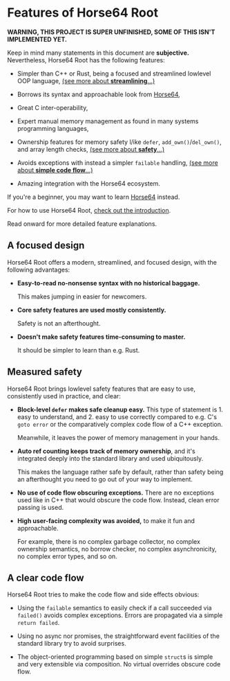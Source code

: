 <!-- For license of this file, see LICENSE.md in the base dir. -->

Features of Horse64 Root
===================

**WARNING, THIS PROJECT IS SUPER UNFINISHED, SOME OF THIS ISN'T
IMPLEMENTED YET.**

Keep in mind many statements in this document are
**subjective.** Nevertheless, Horse64 Root has the following features:

- Simpler than C++ or Rust, being a focused and streamlined
  lowlevel OOP language, [(see more about **streamlining**...)](
  #a-focused-design)

- Borrows its syntax and approachable look from [Horse64](
  https://horse64.org/),

- Great C inter-operability,

- Expert manual memory management as found in many
  systems programming languages,

- Ownership features for memory safety l/ike `defer`,
  `add_own()`/`del_own()`, and array length checks, [(see
  more about **safety**...)](#measured-safety)

- Avoids exceptions with instead a simpler `failable` handling,
  [(see more about **simple code flow**...)](#a-clear-code-flow)

- Amazing integration with the Horse64 ecosystem.

If you're a beginner, you may want to learn
[Horse64](https://horse64.org) instead.

For how to use Horse64 Root, [check out the
introduction](/docs/Introduction.md).

Read onward for more detailed feature explanations.

A focused design
----------------

Horse64 Root offers a modern, streamlined, and focused
design, with the following advantages:

- **Easy-to-read no-nonsense syntax with no historical baggage.**

  This makes jumping in easier for newcomers.

- **Core safety features are used mostly consistently.**

  Safety is not an afterthought.

- **Doesn't make safety features time-consuming to master.**

  It should be simpler to learn than e.g. Rust.

Measured safety
---------------

Horse64 Root brings lowlevel safety features that
are easy to use, consistently used in practice, and clear:

- **Block-level `defer` makes safe cleanup easy.**
  This type of statement is 1. easy to understand,
  and 2. easy to use correctly compared to e.g. C's `goto error`
  or the comparatively complex code flow of a C++ exception.

  Meanwhile, it leaves the power of memory management in your hands.

- **Auto ref counting keeps track of memory ownership**, and it's
  integrated deeply into the standard library and used ubiquitously.

  This makes the language rather safe by default, rather than safety
  being an afterthought you need to go out of your way to implement.

- **No use of code flow obscuring exceptions.**
  There are no exceptions used like in C++ that would obscure the
  code flow. Instead, clean error passing is used.

- **High user-facing complexity was avoided,** to make it fun and
  approachable.

  For example, there is no complex garbage collector, no complex
  ownership semantics, no borrow checker, no complex
  asynchronicity, no complex error types, and so on.

A clear code flow
-----------------

Horse64 Root tries to make the code flow and side effects obvious:

- Using the `failable` semantics to easily check if a call
  succeeded via `failed()` avoids complex exceptions. Errors
  are propagated via a simple
  `return failed`.

- Using no async nor promises, the straightforward event facilities
  of the standard library try to avoid surprises.

- The object-oriented programming based on simple `struct`s is
  simple and very extensible via composition. No virtual overrides
  obscure code flow.


